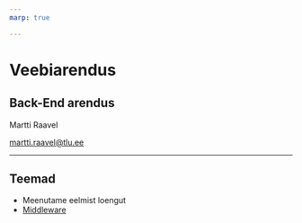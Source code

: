 ```yaml
---
marp: true

---
```

# Veebiarendus

## Back-End arendus

Martti Raavel

<martti.raavel@tlu.ee>

---

## Teemad

- Meenutame eelmist loengut
- [Middleware](../../../Subjects/Back-End-Frameworks/Topics/Middleware/README.md)
